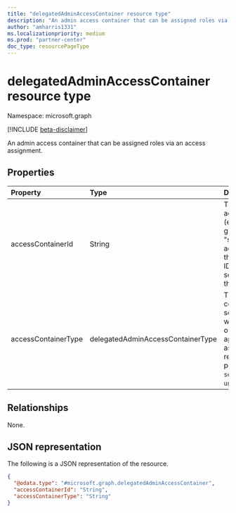 ```yaml
---
title: "delegatedAdminAccessContainer resource type"
description: "An admin access container that can be assigned roles via an access assignment."
author: "amharris1331"
ms.localizationpriority: medium
ms.prod: "partner-center"
doc_type: resourcePageType
---
```


# delegatedAdminAccessContainer resource type

Namespace: microsoft.graph

[!INCLUDE [beta-disclaimer](../../includes/beta-disclaimer.md)]

An admin access container that can be assigned roles via an access assignment.

## Properties
|Property|Type|Description|
|:---|:---|:---|
|accessContainerId|String|The identifier of the access container (e.g., security group). For "securityGroup" access containers, this must be a valid ID of an AAD security group in the partner tenant.|
|accessContainerType|delegatedAdminAccessContainerType|The type of access container (e.g., security group) that will be assigned one or more roles approved for the associated relationship. The possible values are: `securityGroup`, `unknownFutureValue`.|

## Relationships
None.

## JSON representation
The following is a JSON representation of the resource.
<!-- {
  "blockType": "resource",
  "@odata.type": "microsoft.graph.delegatedAdminAccessContainer"
}
-->
``` json
{
  "@odata.type": "#microsoft.graph.delegatedAdminAccessContainer",
  "accessContainerId": "String",
  "accessContainerType": "String"
}
```

